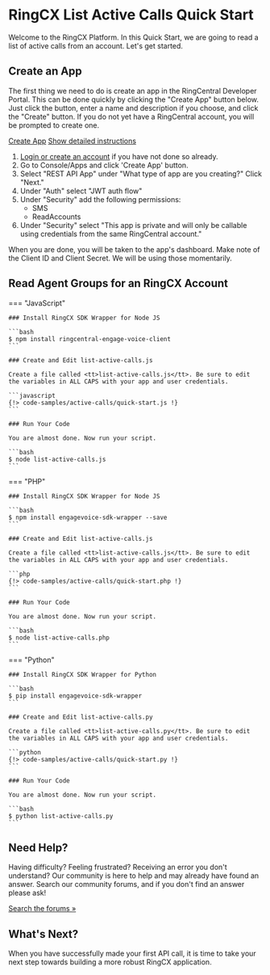 # RingCX List Active Calls Quick Start

Welcome to the RingCX Platform. In this Quick Start, we are going to read a list of active calls from an account. Let's get started.

## Create an App

The first thing we need to do is create an app in the RingCentral Developer Portal. This can be done quickly by clicking the "Create App" button below. Just click the button, enter a name and description if you choose, and click the "Create" button. If you do not yet have a RingCentral account, you will be prompted to create one.

<a target="_new" href="https://developer.ringcentral.com/new-app?name=RingCX+Quick+Start+App&desc=A+simple+app+to+demo+creating+a+queue+group&grantType=PersonalJWT&public=false&type=ServerOther&carriers=7710,7310,3420&permissions=ReadAccounts&redirectUri=&utm_source=devguide&utm_medium=button&utm_campaign=quickstart" class="btn btn-primary">Create App</a>
<a class="btn-link btn-collapse" data-toggle="collapse" href="#create-app-instructions" role="button" aria-expanded="false" aria-controls="create-app-instructions">Show detailed instructions</a>

<div class="collapse" id="create-app-instructions">
<ol>
<li><a href="https://developer.ringcentral.com/login.html#/">Login or create an account</a> if you have not done so already.</li>
<li>Go to Console/Apps and click 'Create App' button.</li>
<li>Select "REST API App" under "What type of app are you creating?" Click "Next."</li>
<li>Under "Auth" select "JWT auth flow"
<li>Under "Security" add the following permissions:
  <ul>
    <li>SMS</li>
    <li>ReadAccounts</li>
  </ul>
</li>
<li>Under "Security" select "This app is private and will only be callable using credentials from the same RingCentral account."</li>
</ol>
</div>

When you are done, you will be taken to the app's dashboard. Make note of the Client ID and Client Secret. We will be using those momentarily.

## Read Agent Groups for an RingCX Account

=== "JavaScript"

    ### Install RingCX SDK Wrapper for Node JS

    ```bash
    $ npm install ringcentral-engage-voice-client
    ```

    ### Create and Edit list-active-calls.js

    Create a file called <tt>list-active-calls.js</tt>. Be sure to edit the variables in ALL CAPS with your app and user credentials.

    ```javascript
    {!> code-samples/active-calls/quick-start.js !}
    ```

    ### Run Your Code

    You are almost done. Now run your script.

    ```bash
    $ node list-active-calls.js
    ```

=== "PHP"

    ### Install RingCX SDK Wrapper for Node JS

    ```bash
    $ npm install engagevoice-sdk-wrapper --save
    ```

    ### Create and Edit list-active-calls.js

    Create a file called <tt>list-active-calls.js</tt>. Be sure to edit the variables in ALL CAPS with your app and user credentials.

    ```php
    {!> code-samples/active-calls/quick-start.php !}
    ```

    ### Run Your Code

    You are almost done. Now run your script.

    ```bash
    $ node list-active-calls.php
    ```

=== "Python"

    ### Install RingCX SDK Wrapper for Python

    ```bash
    $ pip install engagevoice-sdk-wrapper
    ```

    ### Create and Edit list-active-calls.py

    Create a file called <tt>list-active-calls.py</tt>. Be sure to edit the variables in ALL CAPS with your app and user credentials.

    ```python
    {!> code-samples/active-calls/quick-start.py !}
    ```

    ### Run Your Code

    You are almost done. Now run your script.

    ```bash
    $ python list-active-calls.py
    ```

## Need Help?

Having difficulty? Feeling frustrated? Receiving an error you don't understand? Our community is here to help and may already have found an answer. Search our community forums, and if you don't find an answer please ask!

<a target="_new" href="https://forums.developers.ringcentral.com/search.html?c=11&includeChildren=false&f=&type=question+OR+kbentry+OR+answer+OR+topic&redirect=search%2Fsearch&sort=relevance&q=call+management">Search the forums &raquo;</a>

## What's Next?

When you have successfully made your first API call, it is time to take your next step towards building a more robust RingCX application.
